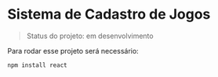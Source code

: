 <h1>Sistema de Cadastro de Jogos</h1>

>Status do projeto: em desenvolvimento

Para rodar esse projeto será necessário:

~~~
npm install react
~~~
